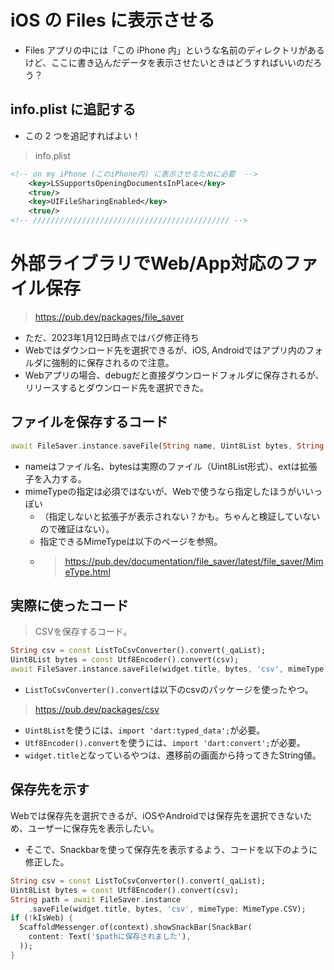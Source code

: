# iOS の Files に表示させる
- Files アプリの中には「この iPhone 内」というな名前のディレクトリがあるけど、ここに書き込んだデータを表示させたいときはどうすればいいのだろう？
## info.plist に追記する
- この 2 つを追記すればよい！
>info.plist
```xml
<!-- on my iPhone (このiPhone内) に表示させるために必要  -->
    <key>LSSupportsOpeningDocumentsInPlace</key>
    <true/>
    <key>UIFileSharingEnabled</key>
    <true/>
<!-- //////////////////////////////////////////// -->
```
# 外部ライブラリでWeb/App対応のファイル保存
>https://pub.dev/packages/file_saver
- ただ、2023年1月12日時点ではバグ修正待ち
- Webではダウンロード先を選択できるが、iOS, Androidではアプリ内のフォルダに強制的に保存されるので注意。
- Webアプリの場合、debugだと直接ダウンロードフォルダに保存されるが、リリースするとダウンロード先を選択できた。
## ファイルを保存するコード
```dart
await FileSaver.instance.saveFile(String name, Uint8List bytes, String ext, mimeType: MimeType);
```
- nameはファイル名、bytesは実際のファイル（Uint8List形式）、extは拡張子を入力する。
- mimeTypeの指定は必須ではないが、Webで使うなら指定したほうがいいっぽい
  - （指定しないと拡張子が表示されない？かも。ちゃんと検証していないので確証はない）。
  - 指定できるMimeTypeは以下のページを参照。
  - ><https://pub.dev/documentation/file_saver/latest/file_saver/MimeType.html>
## 実際に使ったコード
>CSVを保存するコード。
```dart
String csv = const ListToCsvConverter().convert(_qaList);
Uint8List bytes = const Utf8Encoder().convert(csv);
await FileSaver.instance.saveFile(widget.title, bytes, 'csv', mimeType: MimeType.CSV);
```
- ```ListToCsvConverter().convert```は以下のcsvのパッケージを使ったやつ。
><https://pub.dev/packages/csv>
- ```Uint8List```を使うには、```import 'dart:typed_data';```が必要。
- ```Utf8Encoder().convert```を使うには、```import 'dart:convert';```が必要。
- ```widget.title```となっているやつは、遷移前の画面から持ってきたString値。
## 保存先を示す
Webでは保存先を選択できるが、iOSやAndroidでは保存先を選択できないため、ユーザーに保存先を表示したい。
- そこで、Snackbarを使って保存先を表示するよう、コードを以下のように修正した。
```dart
String csv = const ListToCsvConverter().convert(_qaList);
Uint8List bytes = const Utf8Encoder().convert(csv);
String path = await FileSaver.instance
    .saveFile(widget.title, bytes, 'csv', mimeType: MimeType.CSV);
if (!kIsWeb) {
  ScaffoldMessenger.of(context).showSnackBar(SnackBar(
    content: Text('$pathに保存されました'),
  ));
}
```


